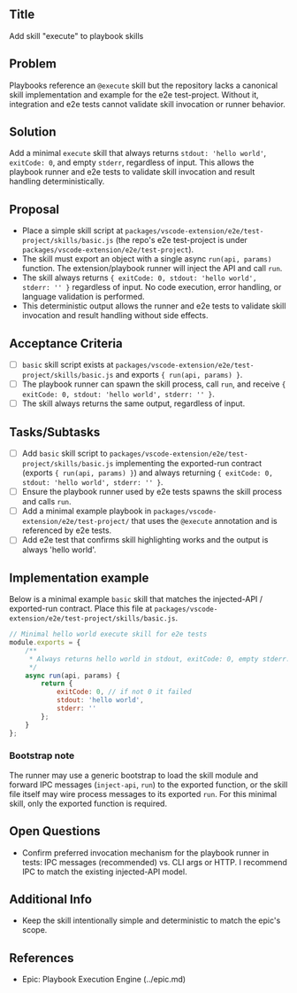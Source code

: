 ## Title
Add skill "execute" to playbook skills

## Problem
Playbooks reference an `@execute` skill but the repository lacks a canonical skill implementation and example for the e2e test-project. Without it, integration and e2e tests cannot validate skill invocation or runner behavior.

## Solution
Add a minimal `execute` skill that always returns `stdout: 'hello world'`, `exitCode: 0`, and empty `stderr`, regardless of input. This allows the playbook runner and e2e tests to validate skill invocation and result handling deterministically.

## Proposal
- Place a simple skill script at `packages/vscode-extension/e2e/test-project/skills/basic.js` (the repo's e2e test-project is under `packages/vscode-extension/e2e/test-project`).
- The skill must export an object with a single async `run(api, params)` function. The extension/playbook runner will inject the API and call `run`.
- The skill always returns `{ exitCode: 0, stdout: 'hello world', stderr: '' }` regardless of input. No code execution, error handling, or language validation is performed.
- This deterministic output allows the runner and e2e tests to validate skill invocation and result handling without side effects.


## Acceptance Criteria
- [ ] `basic` skill script exists at `packages/vscode-extension/e2e/test-project/skills/basic.js` and exports `{ run(api, params) }`.
- [ ] The playbook runner can spawn the skill process, call `run`, and receive `{ exitCode: 0, stdout: 'hello world', stderr: '' }`.
- [ ] The skill always returns the same output, regardless of input.

## Tasks/Subtasks
- [ ] Add `basic` skill script to `packages/vscode-extension/e2e/test-project/skills/basic.js` implementing the exported-run contract (exports `{ run(api, params) }`) and always returning `{ exitCode: 0, stdout: 'hello world', stderr: '' }`.
- [ ] Ensure the playbook runner used by e2e tests spawns the skill process and calls `run`.
- [ ] Add a minimal example playbook in `packages/vscode-extension/e2e/test-project/` that uses the `@execute` annotation and is referenced by e2e tests.
- [ ] Add e2e test that confirms skill highlighting works and the output is always 'hello world'.

## Implementation example

Below is a minimal example `basic` skill that matches the injected-API / exported-run contract. Place this file at `packages/vscode-extension/e2e/test-project/skills/basic.js`.

```javascript
// Minimal hello world execute skill for e2e tests
module.exports = {
	/**
	 * Always returns hello world in stdout, exitCode: 0, empty stderr.
	 */
	async run(api, params) {
		return {
			exitCode: 0, // if not 0 it failed
			stdout: 'hello world',
			stderr: ''
		};
	}
};
```

### Bootstrap note

The runner may use a generic bootstrap to load the skill module and forward IPC messages (`inject-api`, `run`) to the exported function, or the skill file itself may wire process messages to its exported `run`. For this minimal skill, only the exported function is required.

## Open Questions
- Confirm preferred invocation mechanism for the playbook runner in tests: IPC messages (recommended) vs. CLI args or HTTP. I recommend IPC to match the existing injected-API model.

## Additional Info
- Keep the skill intentionally simple and deterministic to match the epic's scope.

## References
- Epic: Playbook Execution Engine (../epic.md)
